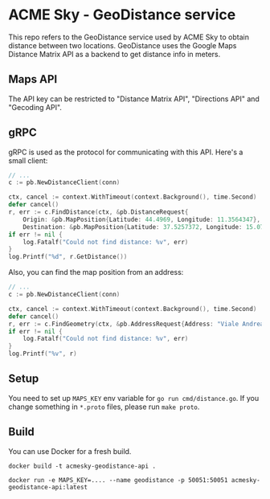 # ACME Sky - GeoDistance service

This repo refers to the GeoDistance service used by ACME Sky to obtain distance
between two locations.
GeoDistance uses the Google Maps Distance Matrix API as a backend to get distance 
info in meters.

## Maps API

The API key can be restricted to "Distance Matrix API", "Directions API" and
"Gecoding API".

## gRPC

gRPC is used as the protocol for communicating with this API. Here's a small
client:

```go
// ...
c := pb.NewDistanceClient(conn)

ctx, cancel := context.WithTimeout(context.Background(), time.Second)
defer cancel()
r, err := c.FindDistance(ctx, &pb.DistanceRequest{
    Origin: &pb.MapPosition{Latitude: 44.4969, Longitude: 11.3564347},
    Destination: &pb.MapPosition{Latitude: 37.5257372, Longitude: 15.0702872}})
if err != nil {
    log.Fatalf("Could not find distance: %v", err)
}
log.Printf("%d", r.GetDistance())
```

Also, you can find the map position from an address:

```go
// ...
c := pb.NewDistanceClient(conn)

ctx, cancel := context.WithTimeout(context.Background(), time.Second)
defer cancel()
r, err := c.FindGeometry(ctx, &pb.AddressRequest{Address: "Viale Andrea Doria 6, Catania"})
if err != nil {
    log.Fatalf("Could not find distance: %v", err)
}
log.Printf("%v", r)
```

## Setup

You need to set up `MAPS_KEY` env variable for `go run cmd/distance.go`.
If you change something in `*.proto` files, please run `make proto`.

## Build

You can use Docker for a fresh build.

```
docker build -t acmesky-geodistance-api .

docker run -e MAPS_KEY=.... --name geodistance -p 50051:50051 acmesky-geodistance-api:latest
```
